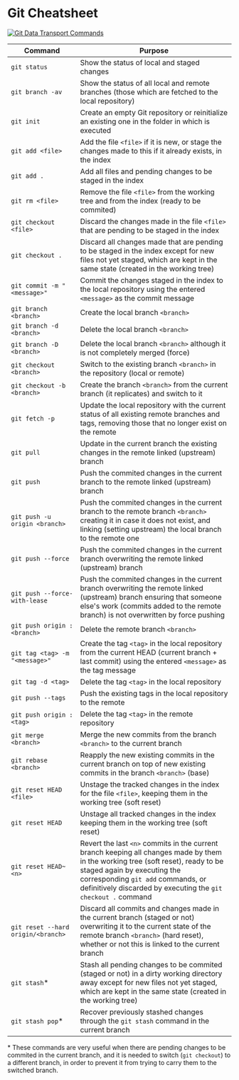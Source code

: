 # Git Cheatsheet

<a href="https://blog.osteele.com/2008/05/my-git-workflow/" target="_blank"><img src="https://rubenmromero.s3.eu-west-1.amazonaws.com/images/git-transport.png" alt="Git Data Transport Commands" class="image" style="display:block;margin-left:auto;margin-right:auto"></a>

Command | Purpose
---- | ----
`git status` | Show the status of local and staged changes
`git branch -av` | Show the status of all local and remote branches (those which are fetched to the local repository)
`git init` | Create an empty Git repository or reinitialize an existing one in the folder in which is executed
`git add <file>` | Add the file `<file>` if it is new, or stage the changes made to this if it already exists, in the index
`git add .` | Add all files and pending changes to be staged in the index
`git rm <file>` | Remove the file `<file>` from the working tree and from the index (ready to be commited)
`git checkout <file>` | Discard the changes made in the file `<file>` that are pending to be staged in the index
`git checkout .` | Discard all changes made that are pending to be staged in the index except for new files not yet staged, which are kept in the same state (created in the working tree)
`git commit -m "<message>"` | Commit the changes staged in the index to the local repository using the entered `<message>` as the commit message
`git branch <branch>` | Create the local branch `<branch>`
`git branch -d <branch>` | Delete the local branch `<branch>`
`git branch -D <branch>` | Delete the local branch `<branch>` although it is not completely merged (force)
`git checkout <branch>` | Switch to the existing branch `<branch>` in the repository (local or remote)
`git checkout -b <branch>` | Create the branch `<branch>` from the current branch (it replicates) and switch to it
`git fetch -p` | Update the local repository with the current status of all existing remote branches and tags, removing those that no longer exist on the remote
`git pull` | Update in the current branch the existing changes in the remote linked (upstream) branch
`git push` | Push the commited changes in the current branch to the remote linked (upstream) branch
`git push -u origin <branch>` | Push the commited changes in the current branch to the remote branch `<branch>` creating it in case it does not exist, and linking (setting upstream) the local branch to the remote one
`git push --force` | Push the commited changes in the current branch overwriting the remote linked (upstream) branch
`git push --force-with-lease` | Push the commited changes in the current branch overwriting the remote linked (upstream) branch ensuring that someone else's work (commits added to the remote branch) is not overwritten by force pushing
`git push origin :<branch>` | Delete the remote branch `<branch>`
`git tag <tag> -m "<message>"` | Create the tag `<tag>` in the local repository from the current HEAD (current branch + last commit) using the entered `<message>` as the tag message
`git tag -d <tag>` | Delete the tag `<tag>` in the local repository
`git push --tags` | Push the existing tags in the local repository to the remote
`git push origin :<tag>` | Delete the tag `<tag>` in the remote repository
`git merge <branch>` | Merge the new commits from the branch `<branch>` to the current branch
`git rebase <branch>` | Reapply the new existing commits in the current branch on top of new existing commits in the branch `<branch>` (base)
`git reset HEAD <file>` | Unstage the tracked changes in the index for the file `<file>`, keeping them in the working tree (soft reset)
`git reset HEAD` | Unstage all tracked changes in the index keeping them in the working tree (soft reset)
`git reset HEAD~<n>` | Revert the last `<n>` commits in the current branch keeping all changes made by them in the working tree (soft reset), ready to be staged again by executing the corresponding `git add` commands, or definitively discarded by executing the `git checkout .` command
`git reset --hard origin/<branch>` | Discard all commits and changes made in the current branch (staged or not) overwriting it to the current state of the remote branch `<branch>` (hard reset), whether or not this is linked to the current branch
`git stash`* | Stash all pending changes to be commited (staged or not) in a dirty working directory away except for new files not yet staged, which are kept in the same state (created in the working tree)
`git stash pop`* | Recover previously stashed changes through the `git stash` command in the current branch

\* These commands are very useful when there are pending changes to be commited in the current branch, and it is needed to switch (`git checkout`) to a different branch, in order to prevent it from trying to carry them to the switched branch.
